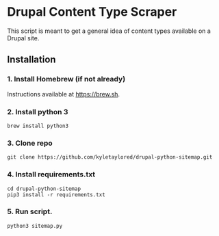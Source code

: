 # Drupal Content Type Scraper

This script is meant to get a general idea of content types available on a Drupal site.

## Installation
### 1. Install Homebrew (if not already)
Instructions available at https://brew.sh.

### 2. Install python 3
```brew install python3```

### 3. Clone repo
```git clone https://github.com/kyletaylored/drupal-python-sitemap.git```

### 4. Install requirements.txt
```
cd drupal-python-sitemap
pip3 install -r requirements.txt
```

### 5. Run script.
```
python3 sitemap.py
```
